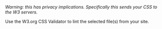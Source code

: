 _Warning: this has privacy implications. Specifically this sends your CSS to the W3 servers._

Use the W3.org CSS Validator to lint the selected file(s) from your site.